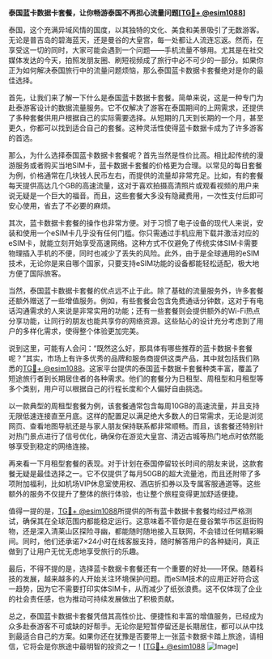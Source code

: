 **泰国蓝卡数据卡套餐，让你畅游泰国不再担心流量问题[[TG💪+ @esim1088](https://t.me/s/esim1088)]**

泰国，这个充满异域风情的国度，以其独特的文化、美食和美景吸引了无数游客。无论是普吉岛的碧海蓝天，还是曼谷的大皇宫，每一处都让人流连忘返。然而，在享受这一切的同时，大家可能会遇到一个问题——手机流量不够用。尤其是在社交媒体发达的今天，拍照发朋友圈、刷短视频成了旅行中必不可少的一部分。如果你正为如何解决泰国旅行中的流量问题烦恼，那么泰国蓝卡数据卡套餐绝对是你的最佳选择。

首先，让我们来了解一下什么是泰国蓝卡数据卡套餐。简单来说，这是一种专门为赴泰游客设计的数据流量服务。它不仅解决了游客在泰国期间的上网需求，还提供了多种套餐供用户根据自己的实际需要选择。从短期的几天到长期的一个月，甚至更久，你都可以找到适合自己的套餐。这种灵活性使得蓝卡数据卡成为了许多游客的首选。

那么，为什么选择泰国蓝卡数据卡套餐呢？首先当然是性价比高。相比起传统的漫游服务或者购买当地SIM卡，蓝卡数据卡套餐的价格更为合理。以常见的每日套餐为例，价格通常在几块钱人民币左右，而提供的流量却非常充足。比如，有的套餐每天提供高达几个GB的高速流量，这对于喜欢拍摄高清照片或观看视频的用户来说无疑是一个巨大的福音。而且，这些套餐大多没有隐藏费用，一次性支付后即可安心使用，省去了不必要的麻烦。

其次，蓝卡数据卡套餐的操作也非常方便。对于习惯了电子设备的现代人来说，安装和使用一个eSIM卡几乎没有任何门槛。你只需通过手机应用下载并激活对应的eSIM卡，就能立刻开始享受高速网络。这种方式不仅避免了传统实体SIM卡需要物理插入手机的不便，同时也减少了丢失的风险。此外，由于是全球通用的eSIM技术，无论你是来自哪个国家，只要支持eSIM功能的设备都能轻松适配，极大地方便了国际旅客。

当然，泰国蓝卡数据卡套餐的优点远不止于此。除了基础的流量服务外，许多套餐还额外赠送了一些增值服务。例如，有些套餐会包含免费通话分钟数，这对于有电话沟通需求的人来说是非常实用的功能；还有一些套餐则会提供额外的Wi-Fi热点分享功能，让同行的朋友也能共享你的网络资源。这些贴心的设计充分考虑到了用户的多样化需求，使得整个体验更加完美。

说到这里，可能有人会问：“既然这么好，那具体有哪些推荐的蓝卡数据卡套餐呢？”其实，市场上有许多优秀的品牌和服务商提供这类产品，其中就包括我们熟悉的[TG💪+ @esim1088](https://t.me/s/esim1088)。这家平台提供的泰国蓝卡数据卡套餐种类丰富，覆盖了短途旅行者到长期居住者的各种需求。他们的套餐分为日租型、周租型和月租型等多个类别，用户可以根据自己的行程长度和个人偏好自由挑选。

以一款典型的周租型套餐为例，该套餐通常包含每周10GB的高速流量，并且支持无限低速连接直至月底。这样的配置足以满足绝大多数人的日常需求，无论是浏览网页、查看地图导航还是与家人朋友保持联系都非常顺畅。而且，该套餐还特别针对热门景点进行了信号优化，确保你在游览大皇宫、清迈古城等热门地点时依然能够享受到稳定的网络连接。

再来看一下月租型套餐的表现。对于计划在泰国停留较长时间的朋友来说，这款套餐无疑是最佳选择之一。它不仅提供了每月50GB的超大流量池，而且还附带了多项附加福利，比如机场VIP休息室使用权、酒店折扣券以及专属客服通道等。这些额外的服务不仅提升了整体的旅行体验，也让整个旅程变得更加舒适便捷。

值得一提的是，[TG💪+ @esim1088](https://t.me/s/esim1088)所提供的所有蓝卡数据卡套餐均经过严格测试，确保其在全球范围内都能稳定运行。这意味着不管你是在曼谷繁华市区逛街购物，还是深入清莱山区探险寻幽，都能随时随地接入互联网，不会错过任何精彩瞬间。同时，他们还承诺7×24小时在线客服支持，随时解答用户的各种疑问，真正做到了让用户无忧无虑地享受旅行的乐趣。

最后，不得不提的是，选择蓝卡数据卡套餐还有一个重要的好处——环保。随着科技的发展，越来越多的人开始关注环境保护问题。而eSIM技术的应用正好符合这一趋势，因为它不需要打印实体SIM卡，从而减少了纸张浪费。这不仅体现了企业的社会责任感，也为推动可持续发展做出了积极贡献。

总之，泰国蓝卡数据卡套餐凭借其高性价比、便捷性和丰富的增值服务，已经成为众多赴泰游客不可或缺的好帮手。无论你是短暂停留还是长期居住，都可以从中找到最适合自己的方案。如果你还在犹豫是否要带上一张蓝卡数据卡踏上旅途，请相信，它将会是你旅途中最明智的投资之一！[[TG💪+ @esim1088](https://t.me/s/esim1088) ![Image](https://i.postimg.cc/4NQfJmqS/Snipaste-2025-05-13-00-14-12.png)]